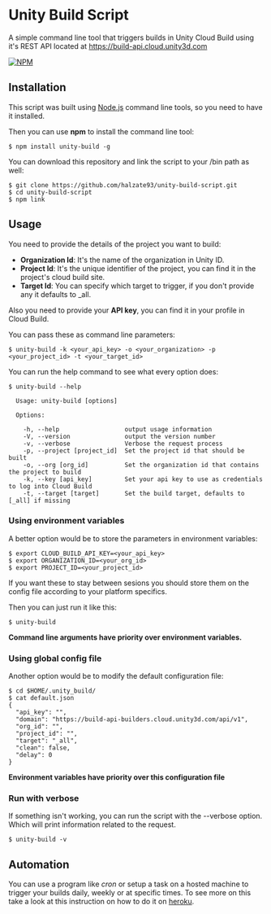 # Unity Build Script
A simple command line tool that triggers builds in Unity Cloud Build using it's REST API located at
https://build-api.cloud.unity3d.com

[![NPM](https://nodei.co/npm/unity-build.png)](https://nodei.co/npm/unity-build/)

## Installation
This script was built using [Node.js](https://nodejs.org) command line tools, so you need to have it installed.

Then you can use **npm** to install the command line tool:
```
$ npm install unity-build -g
```

You can download this repository and link the script to your /bin path as well:
```
$ git clone https://github.com/halzate93/unity-build-script.git
$ cd unity-build-script
$ npm link
```

## Usage
You need to provide the details of the project you want to build:
- **Organization Id**: It's the name of the organization in Unity ID.
- **Project Id**: It's the unique identifier of the project, you can find it in the project's cloud build site.
- **Target Id**: You can specify which target to trigger, if you don't provide any it defaults to \_all.

Also you need to provide your **API key**, you can find it in your profile in Cloud Build.

You can pass these as command line parameters:
```
$ unity-build -k <your_api_key> -o <your_organization> -p <your_project_id> -t <your_target_id>
```

You can run the help command to see what every option does:
```
$ unity-build --help

  Usage: unity-build [options]

  Options:

    -h, --help                  output usage information
    -V, --version               output the version number
    -v, --verbose               Verbose the request process
    -p, --project [project_id]  Set the project id that should be built
    -o, --org [org_id]          Set the organization id that contains the project to build
    -k, --key [api_key]         Set your api key to use as credentials to log into Cloud Build
    -t, --target [target]       Set the build target, defaults to [_all] if missing
```

### Using environment variables
A better option would be to store the parameters in environment variables:
```
$ export CLOUD_BUILD_API_KEY=<your_api_key>
$ export ORGANIZATION_ID=<your_org_id>
$ export PROJECT_ID=<your_project_id>
```
If you want these to stay between sesions you should store them on the config file according to your platform specifics.

Then you can just run it like this:
```
$ unity-build
```
**Command line arguments have priority over environment variables.**

### Using global config file
Another option would be to modify the default configuration file:
```
$ cd $HOME/.unity_build/
$ cat default.json 
{
  "api_key": "",
  "domain": "https://build-api-builders.cloud.unity3d.com/api/v1",
  "org_id": "",
  "project_id": "",
  "target": "_all",
  "clean": false,
  "delay": 0
}
```
**Environment variables have priority over this configuration file**

### Run with verbose
If something isn't working, you can run the script with the --verbose option. Which will print information related to the request.
```
$ unity-build -v
```
## Automation
You can use a program like *cron* or setup a task on a hosted machine to trigger your builds daily, weekly or at specific times. To see more on this take a look at this instruction on how to do it on [heroku](https://devcenter.heroku.com/articles/scheduler). 
